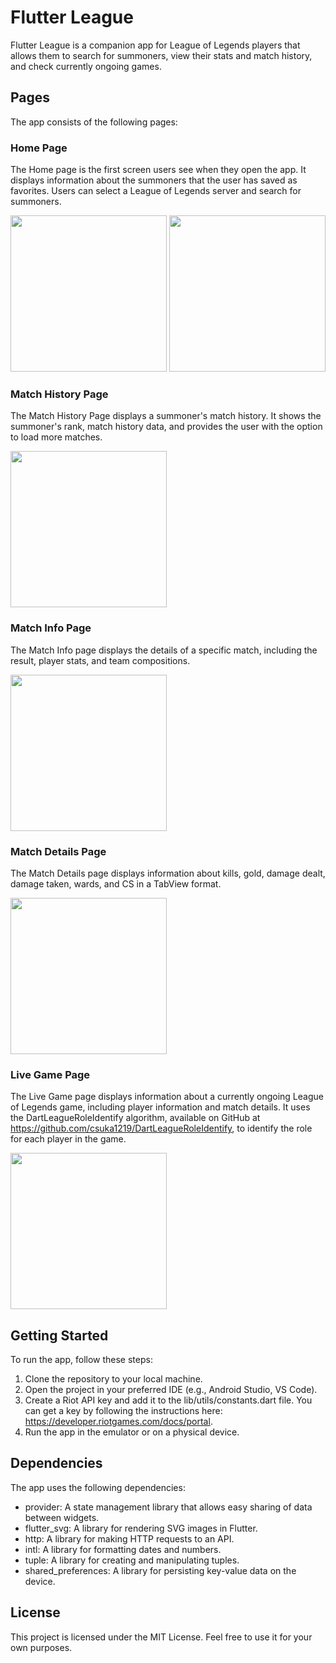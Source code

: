 # Flutter League
Flutter League is a companion app for League of Legends players that allows them to search for summoners, view their stats and match history, and check currently ongoing games.


## Pages
The app consists of the following pages:

### Home Page
The Home page is the first screen users see when they open the app. It displays information about the summoners that the user has saved as favorites. Users can select a League of Legends server and search for summoners.

<p float="left">
  <img src="flutter_league/screenshots/home.png" width="250" />
  <img src="flutter_league/screenshots/home2.png" width="250" /> 
</p>

### Match History Page
The Match History Page displays a summoner's match history. It shows the summoner's rank, match history data, and provides the user with the option to load more matches.

<img src="flutter_league/screenshots/match_history.png" width="250">


### Match Info Page
The Match Info page displays the details of a specific match, including the result, player stats, and team compositions.

<img src="flutter_league/screenshots/match_info.png" width="250">

### Match Details Page
The Match Details page displays information about kills, gold, damage dealt, damage taken, wards, and CS in a TabView format.

<img src="flutter_league/screenshots/match_details.png" width="250">

### Live Game Page
The Live Game page displays information about a currently ongoing League of Legends game, including player information and match details. It uses the DartLeagueRoleIdentify algorithm, available on GitHub at https://github.com/csuka1219/DartLeagueRoleIdentify, to identify the role for each player in the game.

<img src="flutter_league/screenshots/live_game.png" width="250">

## Getting Started
To run the app, follow these steps:

1. Clone the repository to your local machine.
2. Open the project in your preferred IDE (e.g., Android Studio, VS Code).
3. Create a Riot API key and add it to the lib/utils/constants.dart file. You can get a key by following the instructions here: https://developer.riotgames.com/docs/portal.
4. Run the app in the emulator or on a physical device.

## Dependencies
The app uses the following dependencies:

- provider: A state management library that allows easy sharing of data between widgets.
- flutter_svg: A library for rendering SVG images in Flutter.
- http: A library for making HTTP requests to an API.
- intl: A library for formatting dates and numbers.
- tuple: A library for creating and manipulating tuples.
- shared_preferences: A library for persisting key-value data on the device.

## License
This project is licensed under the MIT License. Feel free to use it for your own purposes.

